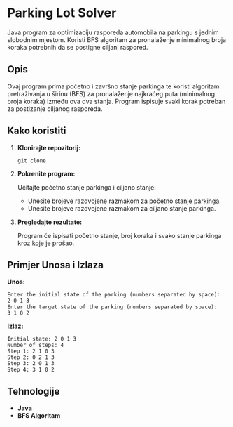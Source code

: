 # Parking Lot Solver

Java program za optimizaciju rasporeda automobila na parkingu s jednim slobodnim mjestom. Koristi BFS algoritam za pronalaženje minimalnog broja koraka potrebnih da se postigne ciljani raspored.

## Opis

Ovaj program prima početno i završno stanje parkinga te koristi algoritam pretraživanja u širinu (BFS) za pronalaženje najkraćeg puta (minimalnog broja koraka) između ova dva stanja. Program ispisuje svaki korak potreban za postizanje ciljanog rasporeda.

## Kako koristiti

1. **Klonirajte repozitorij:**

   ```
   git clone 
   ```

2. **Pokrenite program:**

   Učitajte početno stanje parkinga i ciljano stanje:
     - Unesite brojeve razdvojene razmakom za početno stanje parkinga.
     - Unesite brojeve razdvojene razmakom za ciljano stanje parkinga.

3. **Pregledajte rezultate:**

   Program će ispisati početno stanje, broj koraka i svako stanje parkinga kroz koje je prošao.

## Primjer Unosa i Izlaza

**Unos:**

```
Enter the initial state of the parking (numbers separated by space):
2 0 1 3
Enter the target state of the parking (numbers separated by space):
3 1 0 2
```

**Izlaz:**

```
Initial state: 2 0 1 3
Number of steps: 4
Step 1: 2 1 0 3
Step 2: 0 2 1 3
Step 3: 2 0 1 3
Step 4: 3 1 0 2
```

## Tehnologije

- **Java**
- **BFS Algoritam**
